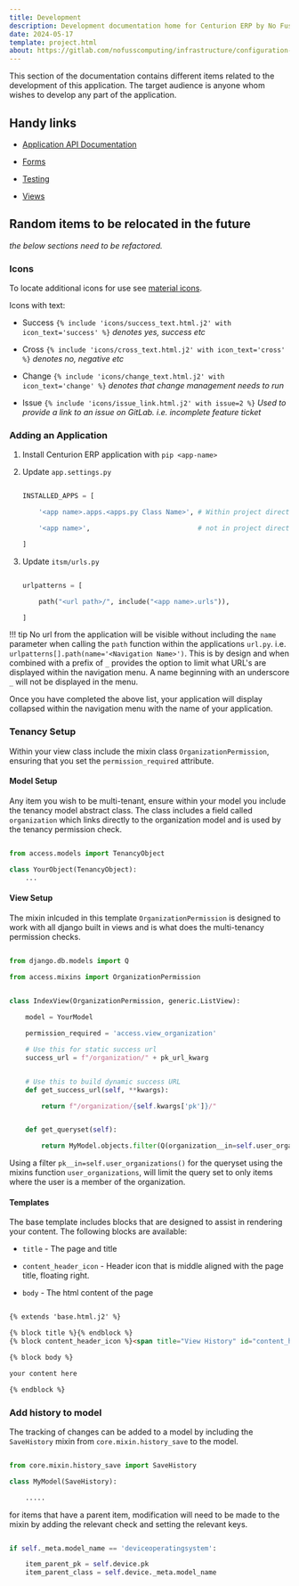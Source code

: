 ```yaml
---
title: Development
description: Development documentation home for Centurion ERP by No Fuss Computing
date: 2024-05-17
template: project.html
about: https://gitlab.com/nofusscomputing/infrastructure/configuration-management/centurion_erp
---
```


This section of the documentation contains different items related to the development of this application. The target audience is anyone whom wishes to develop any part of the application.


## Handy links

- [Application API Documentation](./api/index.md)

- [Forms](./api/form.md)

- [Testing](./testing.md)

- [Views](./views.md)


## Random items to be relocated in the future

_the below sections need to be refactored._


### Icons

To locate additional icons for use see [material icons](https://fonts.google.com/icons).

Icons with text:

- Success `{% include 'icons/success_text.html.j2' with icon_text='success' %}` _denotes yes, success etc_

- Cross `{% include 'icons/cross_text.html.j2' with icon_text='cross' %}` _denotes no, negative etc_

- Change `{% include 'icons/change_text.html.j2' with icon_text='change' %}` _denotes that change management needs to run_

- Issue `{% include 'icons/issue_link.html.j2' with issue=2 %}` _Used to provide a link to an issue on GitLab. i.e. incomplete feature ticket_


### Adding an Application

1. Install Centurion ERP application with `pip <app-name>`

1. Update `app.settings.py`

    ``` python

    INSTALLED_APPS = [

        '<app name>.apps.<apps.py Class Name>', # Within project directory

        '<app name>',                           # not in project directory

    ]

    ```

1. Update `itsm/urls.py`

    ``` python

    urlpatterns = [

        path("<url path>/", include("<app name>.urls")),

    ]

    ```

!!! tip
    No url from the application will be visible without including the `name` parameter when calling the `path` function within the applications `url.py`. i.e. `urlpatterns[].path(name='<Navigation Name>')`. This is by design and when combined with a prefix of `_` provides the option to limit what URL's are displayed within the navigation menu. A name beginning with an underscore `_` will not be displayed in the menu.

Once you have completed the above list, your application will display collapsed within the navigation menu with the name of your application.


### Tenancy Setup

Within your view class include the mixin class `OrganizationPermission`, ensuring that you set the `permission_required` attribute.


#### Model Setup

Any item you wish to be multi-tenant, ensure within your model you include the tenancy model abstract class. The class includes a field called `organization` which links directly to the organization model and is used by the tenancy permission check.

``` python title="<your app name>/models.py"

from access.models import TenancyObject

class YourObject(TenancyObject):
    ...

```


#### View Setup

The mixin inlcuded in this template `OrganizationPermission` is designed to work with all django built in views and is what does the multi-tenancy permission checks.

``` python title="<your app name>/views.py"

from django.db.models import Q

from access.mixins import OrganizationPermission


class IndexView(OrganizationPermission, generic.ListView):
    
    model = YourModel

    permission_required = 'access.view_organization'

    # Use this for static success url
    success_url = f"/organization/" + pk_url_kwarg


    # Use this to build dynamic success URL
    def get_success_url(self, **kwargs):

        return f"/organization/{self.kwargs['pk']}/"


    def get_queryset(self):

        return MyModel.objects.filter(Q(organization__in=self.user_organizations()) | Q(is_global = True))

```

Using a filter `pk__in=self.user_organizations()` for the queryset using the mixins function `user_organizations`, will limit the query set to only items where the user is a member of the organization.


#### Templates

The base template includes blocks that are designed to assist in rendering your content. The following blocks are available:

- `title` - The page and title

- `content_header_icon` - Header icon that is middle aligned with the page title, floating right.

- `body` -  The html content of the page

``` html title="template.html.j2"

{% extends 'base.html.j2' %}

{% block title %}{% endblock %}
{% block content_header_icon %}<span title="View History" id="content_header_icon">H</span>{% endblock %}

{% block body %}

your content here

{% endblock %}

```


### Add history to model

The tracking of changes can be added to a model by including the `SaveHistory` mixin from `core.mixin.history_save` to the model.

``` python

from core.mixin.history_save import SaveHistory

class MyModel(SaveHistory):

    .....

```

for items that have a parent item, modification will need to be made to the mixin by adding the relevant check and setting the relevant keys.

``` python

if self._meta.model_name == 'deviceoperatingsystem':

    item_parent_pk = self.device.pk
    item_parent_class = self.device._meta.model_name

```
